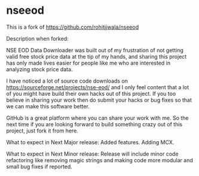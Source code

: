 # nseeod
This is a fork of
https://github.com/rohitjjwala/nseeod

Description when forked:

NSE EOD Data Downloader was built out of my frustration of not getting valid free stock price data at the tip of my hands, and sharing this project has only made lives easier for people like me who are interested in analyzing stock price data.

I have noticed a lot of source code downloads on https://sourceforge.net/projects/nse-eod/ and I only feel content that a lot of you might have build their own hacks out of this project. If you too believe in sharing your work then do submit your hacks or bug fixes so that we can make this software better.

GitHub is a great platform where you can share your work with me. So the next time if you are looking forward to build something crazy out of this project, just fork it from here.

What to expect in Next Major release:
Added features. Adding MCX.

What to expect in Next Minor release:
Release will include minor code refactoring like removing magic strings and making code more modular and small bug fixes if reported.
